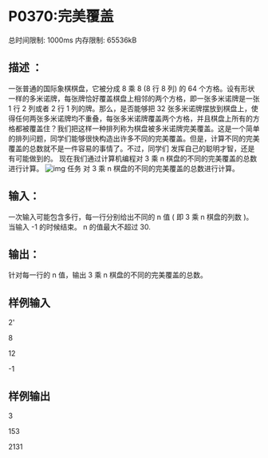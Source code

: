 # P0370:完美覆盖

总时间限制: 1000ms 内存限制:  65536kB

## 描述 ：

一张普通的国际象棋棋盘，它被分成 8 乘 8 (8 行 8 列) 的 64 个方格。设有形状一样的多米诺牌，每张牌恰好覆盖棋盘上相邻的两个方格，即一张多米诺牌是一张 1 行 2 列或者 2 行 1 列的牌。那么，是否能够把 32 张多米诺牌摆放到棋盘上，使得任何两张多米诺牌均不重叠，每张多米诺牌覆盖两个方格，并且棋盘上所有的方格都被覆盖住？我们把这样一种排列称为棋盘被多米诺牌完美覆盖。这是一个简单的排列问题，同学们能够很快构造出许多不同的完美覆盖。但是，计算不同的完美覆盖的总数就不是一件容易的事情了。不过，同学们 发挥自己的聪明才智，还是有可能做到的。 现在我们通过计算机编程对 3 乘 n 棋盘的不同的完美覆盖的总数进行计算。  ![img](http://media.openjudge.cn/images/2663_1.jpg)  任务 对 3 乘 n 棋盘的不同的完美覆盖的总数进行计算。 

## 输入：

一次输入可能包含多行，每一行分别给出不同的 n 值 ( 即 3 乘 n 棋盘的列数 )。当输入 -1 的时候结束。  n 的值最大不超过 30.

## 输出：

针对每一行的 n 值，输出 3 乘 n 棋盘的不同的完美覆盖的总数。

## 样例输入
2'

8

12 

-1

## 样例输出
3

153 

2131
